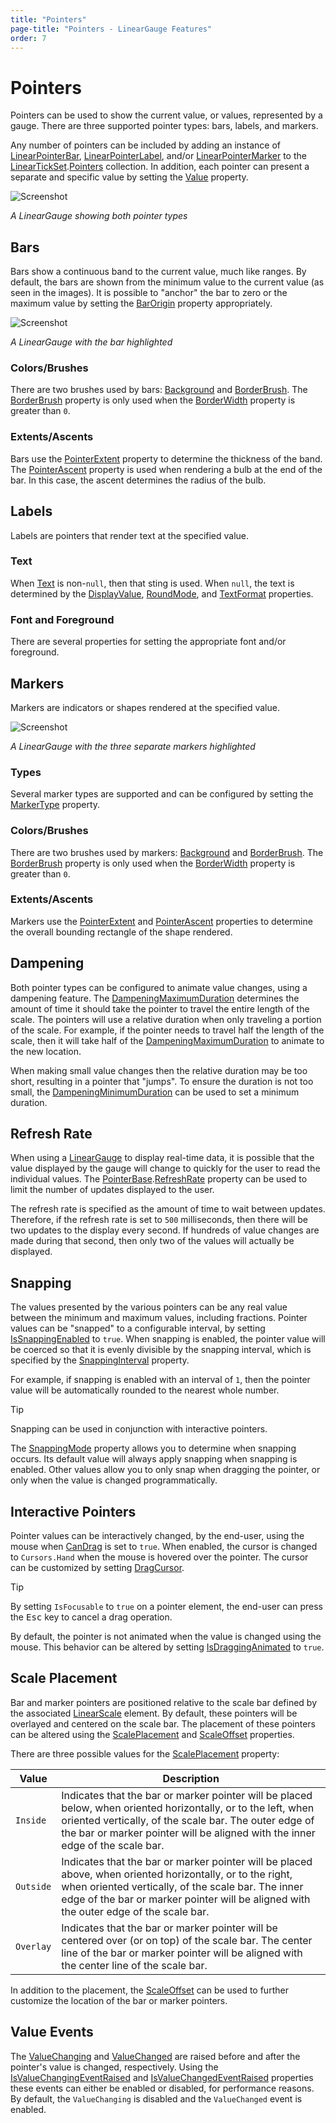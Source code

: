 ```yaml
---
title: "Pointers"
page-title: "Pointers - LinearGauge Features"
order: 7
---
```

# Pointers

Pointers can be used to show the current value, or values, represented by a gauge. There are three supported pointer types: bars, labels, and markers.

Any number of pointers can be included by adding an instance of [LinearPointerBar](xref:@ActiproUIRoot.Controls.Gauge.LinearPointerBar), [LinearPointerLabel](xref:@ActiproUIRoot.Controls.Gauge.LinearPointerLabel), and/or [LinearPointerMarker](xref:@ActiproUIRoot.Controls.Gauge.LinearPointerMarker) to the [LinearTickSet](xref:@ActiproUIRoot.Controls.Gauge.LinearTickSet).[Pointers](xref:@ActiproUIRoot.Controls.Gauge.LinearTickSet.Pointers) collection. In addition, each pointer can present a separate and specific value by setting the [Value](xref:@ActiproUIRoot.Controls.Gauge.Primitives.PointerBase.Value) property.

![Screenshot](../images/linear-gauge-pointers.gif)

*A LinearGauge showing both pointer types*

## Bars

Bars show a continuous band to the current value, much like ranges. By default, the bars are shown from the minimum value to the current value (as seen in the images). It is possible to "anchor" the bar to zero or the maximum value by setting the [BarOrigin](xref:@ActiproUIRoot.Controls.Gauge.LinearPointerBar.BarOrigin) property appropriately.

![Screenshot](../images/linear-pointer-bar.gif)

*A LinearGauge with the bar highlighted*

### Colors/Brushes

There are two brushes used by bars: [Background](xref:@ActiproUIRoot.Controls.Gauge.Primitives.PointerBase.Background) and [BorderBrush](xref:@ActiproUIRoot.Controls.Gauge.Primitives.PointerBase.BorderBrush). The [BorderBrush](xref:@ActiproUIRoot.Controls.Gauge.Primitives.PointerBase.BorderBrush) property is only used when the [BorderWidth](xref:@ActiproUIRoot.Controls.Gauge.Primitives.PointerBase.BorderWidth) property is greater than `0`.

### Extents/Ascents

Bars use the [PointerExtent](xref:@ActiproUIRoot.Controls.Gauge.Primitives.PointerBase.PointerExtent) property to determine the thickness of the band. The [PointerAscent](xref:@ActiproUIRoot.Controls.Gauge.Primitives.PointerBase.PointerAscent) property is used when rendering a bulb at the end of the bar. In this case, the ascent determines the radius of the bulb.

## Labels

Labels are pointers that render text at the specified value.

### Text

When [Text](xref:@ActiproUIRoot.Controls.Gauge.LinearPointerLabel.Text) is non-`null`, then that sting is used.  When `null`, the text is determined by the [DisplayValue](xref:@ActiproUIRoot.Controls.Gauge.Primitives.PointerBase.DisplayValue), [RoundMode](xref:@ActiproUIRoot.Controls.Gauge.LinearPointerLabel.RoundMode), and [TextFormat](xref:@ActiproUIRoot.Controls.Gauge.LinearPointerLabel.TextFormat) properties.

### Font and Foreground

There are several properties for setting the appropriate font and/or foreground.

## Markers

Markers are indicators or shapes rendered at the specified value.

![Screenshot](../images/linear-pointer-marker.gif)

*A LinearGauge with the three separate markers highlighted*

### Types

Several marker types are supported and can be configured by setting the [MarkerType](xref:@ActiproUIRoot.Controls.Gauge.LinearPointerMarker.MarkerType) property.

### Colors/Brushes

There are two brushes used by markers: [Background](xref:@ActiproUIRoot.Controls.Gauge.Primitives.PointerBase.Background) and [BorderBrush](xref:@ActiproUIRoot.Controls.Gauge.Primitives.PointerBase.BorderBrush). The [BorderBrush](xref:@ActiproUIRoot.Controls.Gauge.Primitives.PointerBase.BorderBrush) property is only used when the [BorderWidth](xref:@ActiproUIRoot.Controls.Gauge.Primitives.PointerBase.BorderWidth) property is greater than `0`.

### Extents/Ascents

Markers use the [PointerExtent](xref:@ActiproUIRoot.Controls.Gauge.Primitives.PointerBase.PointerExtent) and [PointerAscent](xref:@ActiproUIRoot.Controls.Gauge.Primitives.PointerBase.PointerAscent) properties to determine the overall bounding rectangle of the shape rendered.

## Dampening

Both pointer types can be configured to animate value changes, using a dampening feature. The [DampeningMaximumDuration](xref:@ActiproUIRoot.Controls.Gauge.Primitives.PointerBase.DampeningMaximumDuration) determines the amount of time it should take the pointer to travel the entire length of the scale. The pointers will use a relative duration when only traveling a portion of the scale. For example, if the pointer needs to travel half the length of the scale, then it will take half of the [DampeningMaximumDuration](xref:@ActiproUIRoot.Controls.Gauge.Primitives.PointerBase.DampeningMaximumDuration) to animate to the new location.

When making small value changes then the relative duration may be too short, resulting in a pointer that "jumps". To ensure the duration is not too small, the [DampeningMinimumDuration](xref:@ActiproUIRoot.Controls.Gauge.Primitives.PointerBase.DampeningMinimumDuration) can be used to set a minimum duration.

## Refresh Rate

When using a [LinearGauge](xref:@ActiproUIRoot.Controls.Gauge.LinearGauge) to display real-time data, it is possible that the value displayed by the gauge will change to quickly for the user to read the individual values. The [PointerBase](xref:@ActiproUIRoot.Controls.Gauge.Primitives.PointerBase).[RefreshRate](xref:@ActiproUIRoot.Controls.Gauge.Primitives.PointerBase.RefreshRate) property can be used to limit the number of updates displayed to the user.

The refresh rate is specified as the amount of time to wait between updates. Therefore, if the refresh rate is set to `500` milliseconds, then there will be two updates to the display every second. If hundreds of value changes are made during that second, then only two of the values will actually be displayed.

## Snapping

The values presented by the various pointers can be any real value between the minimum and maximum values, including fractions.  Pointer values can be "snapped" to a configurable interval, by setting [IsSnappingEnabled](xref:@ActiproUIRoot.Controls.Gauge.Primitives.PointerBase.IsSnappingEnabled) to `true`. When snapping is enabled, the pointer value will be coerced so that it is evenly divisible by the snapping interval, which is specified by the [SnappingInterval](xref:@ActiproUIRoot.Controls.Gauge.Primitives.PointerBase.SnappingInterval) property.

For example, if snapping is enabled with an interval of `1`, then the pointer value will be automatically rounded to the nearest whole number.

> [!TIP]
> Snapping can be used in conjunction with interactive pointers.

The [SnappingMode](xref:@ActiproUIRoot.Controls.Gauge.Primitives.PointerBase.SnappingMode) property allows you to determine when snapping occurs.  Its default value will always apply snapping when snapping is enabled.  Other values allow you to only snap when dragging the pointer, or only when the value is changed programmatically.

## Interactive Pointers

Pointer values can be interactively changed, by the end-user, using the mouse when [CanDrag](xref:@ActiproUIRoot.Controls.Gauge.Primitives.PointerBase.CanDrag) is set to `true`. When enabled, the cursor is changed to `Cursors.Hand` when the mouse is hovered over the pointer. The cursor can be customized by setting [DragCursor](xref:@ActiproUIRoot.Controls.Gauge.Primitives.PointerBase.DragCursor).

> [!TIP]
> By setting `IsFocusable` to `true` on a pointer element, the end-user can press the <kbd>Esc</kbd> key to cancel a drag operation.

By default, the pointer is not animated when the value is changed using the mouse. This behavior can be altered by setting [IsDraggingAnimated](xref:@ActiproUIRoot.Controls.Gauge.Primitives.PointerBase.IsDraggingAnimated) to `true`.

## Scale Placement

Bar and marker pointers are positioned relative to the scale bar defined by the associated [LinearScale](xref:@ActiproUIRoot.Controls.Gauge.LinearScale) element. By default, these pointers will be overlayed and centered on the scale bar. The placement of these pointers can be altered using the [ScalePlacement](xref:@ActiproUIRoot.Controls.Gauge.Primitives.PointerBase.ScalePlacement) and [ScaleOffset](xref:@ActiproUIRoot.Controls.Gauge.Primitives.PointerBase.ScaleOffset) properties.

There are three possible values for the [ScalePlacement](xref:@ActiproUIRoot.Controls.Gauge.Primitives.RangeBase.ScalePlacement) property:

| Value | Description |
|-----|-----|
| `Inside` | Indicates that the bar or marker pointer will be placed below, when oriented horizontally, or to the left, when oriented vertically, of the scale bar. The outer edge of the bar or marker pointer will be aligned with the inner edge of the scale bar. |
| `Outside` | Indicates that the bar or marker pointer will be placed above, when oriented horizontally, or to the right, when oriented vertically, of the scale bar. The inner edge of the bar or marker pointer will be aligned with the outer edge of the scale bar. |
| `Overlay` | Indicates that the bar or marker pointer will be centered over (or on top) of the scale bar. The center line of the bar or marker pointer will be aligned with the center line of the scale bar. |

In addition to the placement, the [ScaleOffset](xref:@ActiproUIRoot.Controls.Gauge.Primitives.RangeBase.ScaleOffset) can be used to further customize the location of the bar or marker pointers.

## Value Events

The [ValueChanging](xref:@ActiproUIRoot.Controls.Gauge.Primitives.PointerBase.ValueChanging) and [ValueChanged](xref:@ActiproUIRoot.Controls.Gauge.Primitives.PointerBase.ValueChanged) are raised before and after the pointer's value is changed, respectively.  Using the [IsValueChangingEventRaised](xref:@ActiproUIRoot.Controls.Gauge.Primitives.PointerBase.IsValueChangingEventRaised) and [IsValueChangedEventRaised](xref:@ActiproUIRoot.Controls.Gauge.Primitives.PointerBase.IsValueChangedEventRaised) properties these events can either be enabled or disabled, for performance reasons.  By default, the `ValueChanging` is disabled and the `ValueChanged` event is enabled.
